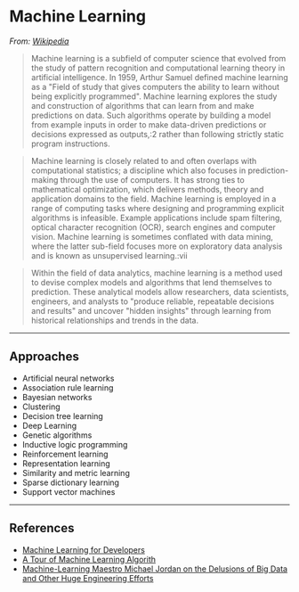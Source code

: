 # Machine Learning

*From: [Wikipedia](https://en.wikipedia.org/wiki/Machine_learning)*

> Machine learning is a subfield of computer science that evolved from the study of pattern recognition and computational learning theory in artificial intelligence. In 1959, Arthur Samuel defined machine learning as a "Field of study that gives computers the ability to learn without being explicitly programmed". Machine learning explores the study and construction of algorithms that can learn from and make predictions on data. Such algorithms operate by building a model from example inputs in order to make data-driven predictions or decisions expressed as outputs,:2 rather than following strictly static program instructions.

> Machine learning is closely related to and often overlaps with computational statistics; a discipline which also focuses in prediction-making through the use of computers. It has strong ties to mathematical optimization, which delivers methods, theory and application domains to the field. Machine learning is employed in a range of computing tasks where designing and programming explicit algorithms is infeasible. Example applications include spam filtering, optical character recognition (OCR), search engines and computer vision. Machine learning is sometimes conflated with data mining, where the latter sub-field focuses more on exploratory data analysis and is known as unsupervised learning.:vii

> Within the field of data analytics, machine learning is a method used to devise complex models and algorithms that lend themselves to prediction. These analytical models allow researchers, data scientists, engineers, and analysts to "produce reliable, repeatable decisions and results" and uncover "hidden insights" through learning from historical relationships and trends in the data.

---

## Approaches

-   Artificial neural networks
-   Association rule learning
-   Bayesian networks
-   Clustering
-   Decision tree learning
-   Deep Learning
-   Genetic algorithms
-   Inductive logic programming
-   Reinforcement learning
-   Representation learning
-   Similarity and metric learning
-   Sparse dictionary learning
-   Support vector machines

---

## References

-   [Machine Learning for Developers](http://xyclade.github.io/MachineLearning)
-   [A Tour of Machine Learning Algorith](http://machinelearningmastery.com/a-tour-of-machine-learning-algorithms)
-   [Machine-Learning Maestro Michael Jordan on the Delusions of Big Data and Other Huge Engineering Efforts](http://spectrum.ieee.org/robotics/artificial-intelligence/machinelearning-maestro-michael-jordan-on-the-delusions-of-big-data-and-other-huge-engineering-efforts)
